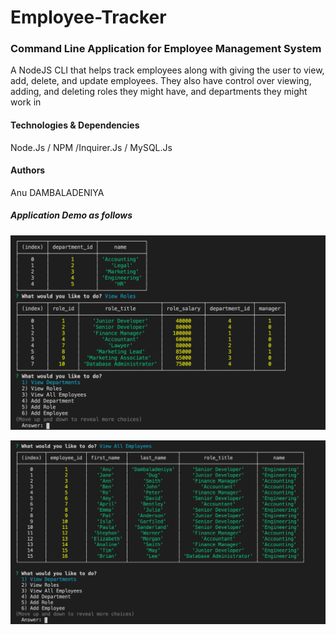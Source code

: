# Employee-Tracker

### Command Line Application for Employee Management System

A NodeJS CLI that helps track employees along with giving the user to view, add, delete, and update employees. They also have control over viewing, adding, and deleting roles they might have, and departments they might work in

</hr>

#### Technologies & Dependencies

Node.Js / NPM /Inquirer.Js / MySQL.Js

#### Authors

Anu DAMBALADENIYA

##### Application Demo as follows

![](screen1.png)

![](screen2.png)
